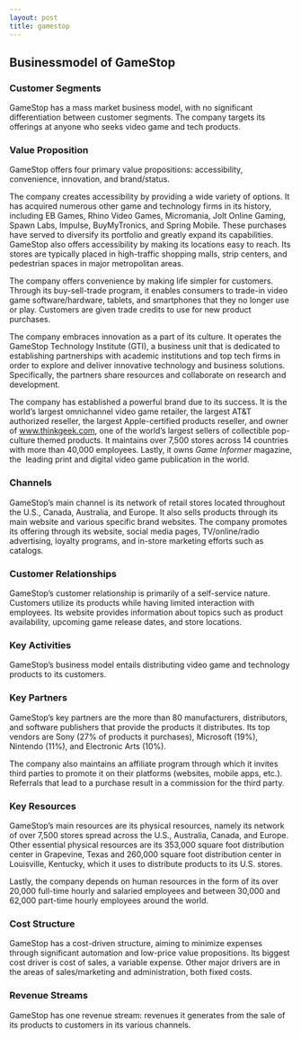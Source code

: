 ```yaml
---
layout: post
title: gamestop
---
```


Businessmodel of GameStop
--------------------------

### Customer Segments

GameStop has a mass market business model, with no significant differentiation between customer segments. The company targets its offerings at anyone who seeks video game and tech products.

### Value Proposition

GameStop offers four primary value propositions: accessibility, convenience, innovation, and brand/status.

The company creates accessibility by providing a wide variety of options. It has acquired numerous other game and technology firms in its history, including EB Games, Rhino Video Games, Micromania, Jolt Online Gaming, Spawn Labs, Impulse, BuyMyTronics, and Spring Mobile. These purchases have served to diversify its portfolio and greatly expand its capabilities. GameStop also offers accessibility by making its locations easy to reach. Its stores are typically placed in high-traffic shopping malls, strip centers, and pedestrian spaces in major metropolitan areas.

The company offers convenience by making life simpler for customers. Through its buy-sell-trade program, it enables consumers to trade-in video game software/hardware, tablets, and smartphones that they no longer use or play. Customers are given trade credits to use for new product purchases.

The company embraces innovation as a part of its culture. It operates the GameStop Technology Institute (GTI), a business unit that is dedicated to establishing partnerships with academic institutions and top tech firms in order to explore and deliver innovative technology and business solutions. Specifically, the partners share resources and collaborate on research and development.

The company has established a powerful brand due to its success. It is the world’s largest omnichannel video game retailer, the largest AT&T authorized reseller, the largest Apple-certified products reseller, and owner of www.thinkgeek.com, one of the world’s largest sellers of collectible pop-culture themed products. It maintains over 7,500 stores across 14 countries with more than 40,000 employees. Lastly, it owns *Game Informer* magazine, the  leading print and digital video game publication in the world.

### Channels

GameStop’s main channel is its network of retail stores located throughout the U.S., Canada, Australia, and Europe. It also sells products through its main website and various specific brand websites. The company promotes its offering through its website, social media pages, TV/online/radio advertising, loyalty programs, and in-store marketing efforts such as catalogs.

### Customer Relationships

GameStop’s customer relationship is primarily of a self-service nature. Customers utilize its products while having limited interaction with employees. Its website provides information about topics such as product availability, upcoming game release dates, and store locations.

### Key Activities

GameStop’s business model entails distributing video game and technology products to its customers.

### Key Partners

GameStop’s key partners are the more than 80 manufacturers, distributors, and software publishers that provide the products it distributes. Its top vendors are Sony (27% of products it purchases), Microsoft (19%), Nintendo (11%), and Electronic Arts (10%).

The company also maintains an affiliate program through which it invites third parties to promote it on their platforms (websites, mobile apps, etc.). Referrals that lead to a purchase result in a commission for the third party.

### Key Resources

GameStop’s main resources are its physical resources, namely its network of over 7,500 stores spread across the U.S., Australia, Canada, and Europe. Other essential physical resources are its 353,000 square foot distribution center in Grapevine, Texas and 260,000 square foot distribution center in Louisville, Kentucky, which it uses to distribute products to its U.S. stores.

Lastly, the company depends on human resources in the form of its over 20,000 full-time hourly and salaried employees and between 30,000 and 62,000 part-time hourly employees around the world.

### Cost Structure

GameStop has a cost-driven structure, aiming to minimize expenses through significant automation and low-price value propositions. Its biggest cost driver is cost of sales, a variable expense. Other major drivers are in the areas of sales/marketing and administration, both fixed costs.

### Revenue Streams

GameStop has one revenue stream: revenues it generates from the sale of its products to customers in its various channels.
